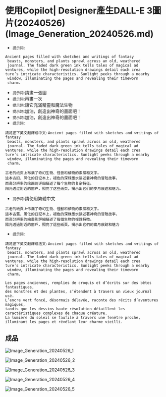 # 使用Copilot| Designer產生DALL-E 3圖片(20240526)(Image_Generation_20240526.md)
- `提示詞`:
```
Ancient pages filled with sketches and writings of fantasy
 beasts, monsters, and plants sprawl across an old, weathered
 journal. The faded dark green ink tells tales of magical ad
ventures, while the high-resolution drawings detail each crea
ture’s intricate characteristics. Sunlight peeks through a nearby
 window, illuminating the pages and revealing their timeworn
 charm.
```
- `提示詞`:請畫一張圖
- `提示詞`:再畫一次
- `提示詞`:讓它充滿精靈和魔法生物
- `提示詞`:加油，創造出神奇的畫面吧！
- `提示詞`:加油，創造出神奇的畫面吧！
- `提示詞`:
```
請將底下英文翻譯成中文:Ancient pages filled with sketches and writings of fantasy
 beasts, monsters, and plants sprawl across an old, weathered
 journal. The faded dark green ink tells tales of magical ad
ventures, while the high-resolution drawings detail each crea
ture’s intricate characteristics. Sunlight peeks through a nearby
 window, illuminating the pages and revealing their timeworn
 charm.
```
```
古老的纸页上布满了奇幻生物、怪兽和植物的素描和文字。
这本古旧、风化的日记本上，褪色的深绿墨水讲述着神奇的冒险故事，
而高分辨率的绘画则详细描述了每个生物的复杂特征。
阳光透过附近的窗户，照亮了这些纸页，揭示出它们的岁月痕迹和魅力。
```
- `提示詞`:請使用繁體中文
```
古老的紙頁上佈滿了奇幻生物、怪獸和植物的素描和文字。
這本古舊、風化的日記本上，褪色的深綠墨水講述著神奇的冒險故事，
而高分辨率的繪畫則詳細描述了每個生物的複雜特徵。
陽光透過附近的窗戶，照亮了這些紙頁，揭示出它們的歲月痕跡和魅力
```
- `提示詞`:
```
請將底下英文翻譯成法文:Ancient pages filled with sketches and writings of fantasy
 beasts, monsters, and plants sprawl across an old, weathered
 journal. The faded dark green ink tells tales of magical ad
ventures, while the high-resolution drawings detail each crea
ture’s intricate characteristics. Sunlight peeks through a nearby
 window, illuminating the pages and revealing their timeworn
 charm.
```
```
Les pages anciennes, remplies de croquis et d’écrits sur des bêtes fantastiques,
des monstres et des plantes, s’étendent à travers un vieux journal usé.
L’encre vert foncé, désormais délavée, raconte des récits d’aventures magiques,
tandis que les dessins haute résolution détaillent les caractéristiques complexes de chaque créature.
La lumière du soleil se faufile à travers une fenêtre proche,
illuminant les pages et révélant leur charme vieilli.
```
## 成品

![Image_Generation_20240526_1](../../pics/Image_Generation_20240526_1.JPG)

![Image_Generation_20240526_2](../../pics/Image_Generation_20240526_2.JPG)

![Image_Generation_20240526_3](../../pics/Image_Generation_20240526_3.JPG)

![Image_Generation_20240526_4](../../pics/Image_Generation_20240526_4.JPG)

![Image_Generation_20240526_5](../../pics/Image_Generation_20240526_5.JPG)
